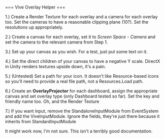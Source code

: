 === Vive Overlay Helper ===

1.) Create a Render Texture for each overlay and a camera for each overlay too. Set the cameras to have a reasonable clipping plane (10?). Set the resolutions up appropriately.

2.) Create a canvas for each overlay, set it to _Screen Space - Camera_ and set the camera to the relevant camera from Step 1.

3.) Set up your canvas as you wish. For a test, just put some text on it.

4.) Set the direct children of your canvas to have a negative Y scale. DirectX in Unity renders textures upside down, it's a pain.

5.) (Untested) Set a path for your icon. It doesn't like Resource-based icons so you'll need to provide a real file path, not a Resources.Load path.

6.) Create an __OverlayProjector__ for each dashboard, assign the appropriate canvas and set overlay type (only Dashboard tested so far). Set the key and friendly name too. Oh, and the Render Texture

7.) If you want input, remove the StandaloneInputModule from EventSystem and add the ViveInputModule. Ignore the fields, they're just there because it inherits from StandardInputModule

It might work now, I'm not sure. This isn't a terribly good documentation.